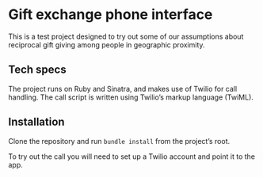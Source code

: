 # Gift exchange phone interface

This is a test project designed to try out some of our assumptions about reciprocal gift giving among people in geographic proximity.

## Tech specs

The project runs on Ruby and Sinatra, and makes use of Twilio for call handling. The call script is written using Twilio’s markup language (TwiML).

## Installation

Clone the repository and run `bundle install` from the project’s root.

To try out the call you will need to set up a Twilio account and point it to the app.
